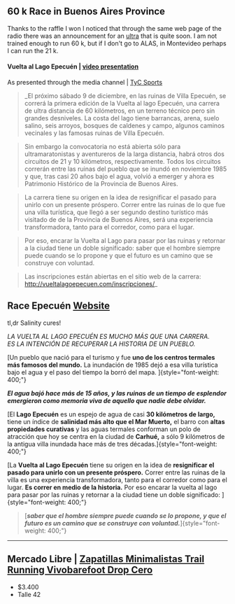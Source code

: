 ## 60 k Race in Buenos Aires Province

Thanks to the raffle I won I noticed that through the same web page of the radio there was an announcement for an [ultra](http://running-radio.com/2017/10/20/nueva-carrera-no-te-pierdas-la-vuelta-al-lago-epecuen/) that is quite soon. I am not trained enough to run 60 k, but if I don't go to ALAS, in Montevideo perhaps I can run the 21 k.

#### Vuelta al Lago Epecuén | [video presentation](https://www.youtube.com/watch?v=n536aL179kw)

As presented through the media channel | [TyC Sports](http://www.tycsports.com/running/vuelta-al-lago-epecuen-2017-correr-traves-de-la-historia)

> _El próximo sábado 9 de diciembre, en las ruinas de Villa Epecuén, se correrá la primera edición de la Vuelta al lago Epecuén, una carrera de ultra distancia de 60 kilómetros, en un terreno técnico pero sin grandes desniveles. La costa del lago tiene barrancas, arena, suelo salino, seis arroyos, bosques de caldenes y campo, algunos caminos vecinales y las famosas ruinas de Villa Epecuén.

> Sin embargo la convocatoria no está abierta sólo para ultramaratonistas y aventureros de la larga distancia, habrá otros dos circuitos de 21 y 10 kilómetros, respectivamente. Todos los circuitos correrán entre las ruinas del pueblo que se inundó en noviembre 1985 y que, tras casi 20 años bajo el agua, volvió a emerger y ahora es Patrimonio Histórico de la Provincia de Buenos Aires.

> La carrera tiene su origen en la idea de resignificar el pasado para unirlo con un presente próspero. Correr entre las ruinas de lo que fue una villa turística, que llegó a ser segundo destino turístico más visitado de de la Provincia de Buenos Aires, será una experiencia transformadora, tanto para el corredor, como para el lugar.

> Por eso, encarar la Vuelta al Lago para pasar por las ruinas y retornar a la ciudad tiene un doble significado: saber que el hombre siempre puede cuando se lo propone y que el futuro es un camino que se construye con voluntad.

> Las inscripciones están abiertas en el sitio web de la carrera: http://vueltalagoepecuen.com/inscripciones/_

## Race Epecuén [Website](http://vueltalagoepecuen.com/)

tl,dr Salinity cures!



*LA VUELTA AL LAGO EPECUÉN ES MUCHO MÁS QUE UNA CARRERA.\
ES LA INTENCIÓN DE RECUPERAR LA HISTORIA DE UN PUEBLO.*

[Un pueblo que nació para el turismo y fue **uno de los centros termales
más famosos del mundo.** La inundación de 1985 dejó a esa villa
turística bajo el agua y el paso del tiempo la borró del mapa.
]{style="font-weight: 400;"}

***El agua bajó hace más de 15 años, y las ruinas de un tiempo de
esplendor emergieron como memoria viva de aquello que nadie debe
olvidar.***

[El **Lago Epecuén** es un espejo de agua de casi **30 kilómetros de
largo,** tiene un índice de **salinidad más alto que el Mar Muerto,** el
barro con **altas propiedades curativas** y las aguas termales conforman
un polo de atracción que hoy se centra en la ciudad de **Carhué,**
a sólo 9 kilómetros de la antigua villa inundada hace más de tres
décadas.]{style="font-weight: 400;"}

[La **Vuelta al Lago Epecuén** tiene su origen en la idea de
**resignificar el pasado para unirlo con un presente próspero.** Correr
entre las ruinas de la villa es una experiencia transformadora, tanto
para el corredor como para el lugar. **Es correr en medio de la
historia.** Por eso encarar la vuelta al lago para pasar por las ruinas
y retornar a la ciudad tiene un doble significado:
]{style="font-weight: 400;"}

> [***saber que el hombre siempre puede cuando se lo propone, y que el
> futuro es un camino que se construye con
> voluntad.***]{style="font-weight: 400;"}

______

## Mercado Libre | [Zapatillas Minimalistas Trail Running Vivobarefoot Drop Cero](https://articulo.mercadolibre.com.ar/MLA-666993602-zapatillas-minimalistas-trail-running-vivobarefoot-drop-cero-_JM)

- $3.400
- Talle 42


